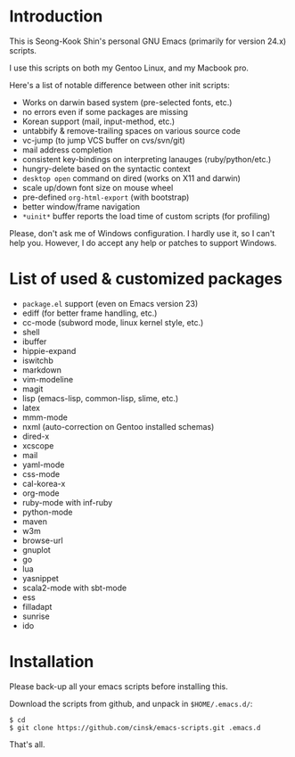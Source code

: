 
Introduction
============

This is Seong-Kook Shin's personal GNU Emacs (primarily for version 24.x) scripts.

I use this scripts on both my Gentoo Linux, and my Macbook pro.

Here's a list of notable difference between other init scripts:

* Works on darwin based system (pre-selected fonts, etc.)
* no errors even if some packages are missing
* Korean support (mail, input-method, etc.)
* untabbify & remove-trailing spaces on various source code
* vc-jump (to jump VCS buffer on cvs/svn/git)
* mail address completion
* consistent key-bindings on interpreting lanauges (ruby/python/etc.)
* hungry-delete based on the syntactic context
* `desktop open` command on dired (works on X11 and darwin)
* scale up/down font size on mouse wheel
* pre-defined `org-html-export` (with bootstrap)
* better window/frame navigation
* `*uinit*` buffer reports the load time of custom scripts (for profiling)

Please, don't ask me of Windows configuration.  I hardly use it, so I can't help you.  However, I do accept any help or patches to support Windows.



List of used & customized packages 
==================================

* `package.el` support (even on Emacs version 23)
* ediff (for better frame handling, etc.)
* cc-mode (subword mode, linux kernel style, etc.)
* shell
* ibuffer
* hippie-expand
* iswitchb
* markdown
* vim-modeline
* magit
* lisp (emacs-lisp, common-lisp, slime, etc.)
* latex
* mmm-mode
* nxml (auto-correction on Gentoo installed schemas)
* dired-x
* xcscope
* mail
* yaml-mode
* css-mode
* cal-korea-x
* org-mode
* ruby-mode with inf-ruby
* python-mode
* maven
* w3m
* browse-url
* gnuplot
* go
* lua
* yasnippet
* scala2-mode with sbt-mode
* ess
* filladapt
* sunrise
* ido

Installation
============

Please back-up all your emacs scripts before installing this.

Download the scripts from github, and unpack in `$HOME/.emacs.d/`:

    $ cd
    $ git clone https://github.com/cinsk/emacs-scripts.git .emacs.d

That's all.
